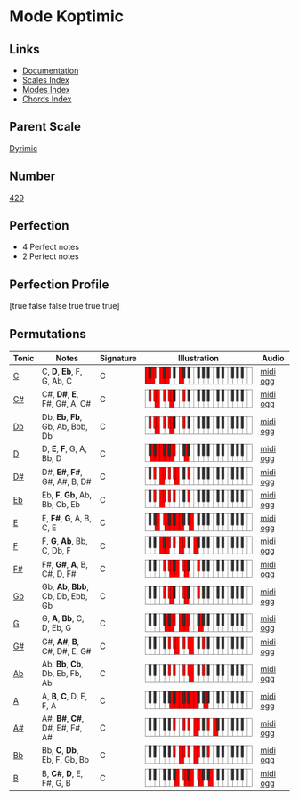 # Mode Koptimic

## Links

- [Documentation](index.md)
- [Scales Index](Scales.md)
- [Modes Index](Modes.md)
- [Chords Index](Chords.md)

## Parent Scale

[Dyrimic](ScaleDyrimic.md)

## Number

[429](https://ianring.com/musictheory/scales/429)

## Perfection

- 4 Perfect notes
- 2 Perfect notes

## Perfection Profile

[true false false true true true]

## Permutations

| Tonic | Notes | Signature | Illustration | Audio |
|-------|-------|-----------|--------------|-------|
| [C](ModeCNaturalKoptimic.md) | C, **D**, **Eb**, F, G, Ab, C | C | ![CNaturalKoptimic](ModeCNaturalKoptimic.png) | [midi](ModeCNaturalKoptimic.mid) [ogg](ModeCNaturalKoptimic.ogg) |
| [C#](ModeCSharpKoptimic.md) | C#, **D#**, **E**, F#, G#, A, C# | C | ![CSharpKoptimic](ModeCSharpKoptimic.png) | [midi](ModeCSharpKoptimic.mid) [ogg](ModeCSharpKoptimic.ogg) |
| [Db](ModeDFlatKoptimic.md) | Db, **Eb**, **Fb**, Gb, Ab, Bbb, Db | C | ![DFlatKoptimic](ModeDFlatKoptimic.png) | [midi](ModeDFlatKoptimic.mid) [ogg](ModeDFlatKoptimic.ogg) |
| [D](ModeDNaturalKoptimic.md) | D, **E**, **F**, G, A, Bb, D | C | ![DNaturalKoptimic](ModeDNaturalKoptimic.png) | [midi](ModeDNaturalKoptimic.mid) [ogg](ModeDNaturalKoptimic.ogg) |
| [D#](ModeDSharpKoptimic.md) | D#, **E#**, **F#**, G#, A#, B, D# | C | ![DSharpKoptimic](ModeDSharpKoptimic.png) | [midi](ModeDSharpKoptimic.mid) [ogg](ModeDSharpKoptimic.ogg) |
| [Eb](ModeEFlatKoptimic.md) | Eb, **F**, **Gb**, Ab, Bb, Cb, Eb | C | ![EFlatKoptimic](ModeEFlatKoptimic.png) | [midi](ModeEFlatKoptimic.mid) [ogg](ModeEFlatKoptimic.ogg) |
| [E](ModeENaturalKoptimic.md) | E, **F#**, **G**, A, B, C, E | C | ![ENaturalKoptimic](ModeENaturalKoptimic.png) | [midi](ModeENaturalKoptimic.mid) [ogg](ModeENaturalKoptimic.ogg) |
| [F](ModeFNaturalKoptimic.md) | F, **G**, **Ab**, Bb, C, Db, F | C | ![FNaturalKoptimic](ModeFNaturalKoptimic.png) | [midi](ModeFNaturalKoptimic.mid) [ogg](ModeFNaturalKoptimic.ogg) |
| [F#](ModeFSharpKoptimic.md) | F#, **G#**, **A**, B, C#, D, F# | C | ![FSharpKoptimic](ModeFSharpKoptimic.png) | [midi](ModeFSharpKoptimic.mid) [ogg](ModeFSharpKoptimic.ogg) |
| [Gb](ModeGFlatKoptimic.md) | Gb, **Ab**, **Bbb**, Cb, Db, Ebb, Gb | C | ![GFlatKoptimic](ModeGFlatKoptimic.png) | [midi](ModeGFlatKoptimic.mid) [ogg](ModeGFlatKoptimic.ogg) |
| [G](ModeGNaturalKoptimic.md) | G, **A**, **Bb**, C, D, Eb, G | C | ![GNaturalKoptimic](ModeGNaturalKoptimic.png) | [midi](ModeGNaturalKoptimic.mid) [ogg](ModeGNaturalKoptimic.ogg) |
| [G#](ModeGSharpKoptimic.md) | G#, **A#**, **B**, C#, D#, E, G# | C | ![GSharpKoptimic](ModeGSharpKoptimic.png) | [midi](ModeGSharpKoptimic.mid) [ogg](ModeGSharpKoptimic.ogg) |
| [Ab](ModeAFlatKoptimic.md) | Ab, **Bb**, **Cb**, Db, Eb, Fb, Ab | C | ![AFlatKoptimic](ModeAFlatKoptimic.png) | [midi](ModeAFlatKoptimic.mid) [ogg](ModeAFlatKoptimic.ogg) |
| [A](ModeANaturalKoptimic.md) | A, **B**, **C**, D, E, F, A | C | ![ANaturalKoptimic](ModeANaturalKoptimic.png) | [midi](ModeANaturalKoptimic.mid) [ogg](ModeANaturalKoptimic.ogg) |
| [A#](ModeASharpKoptimic.md) | A#, **B#**, **C#**, D#, E#, F#, A# | C | ![ASharpKoptimic](ModeASharpKoptimic.png) | [midi](ModeASharpKoptimic.mid) [ogg](ModeASharpKoptimic.ogg) |
| [Bb](ModeBFlatKoptimic.md) | Bb, **C**, **Db**, Eb, F, Gb, Bb | C | ![BFlatKoptimic](ModeBFlatKoptimic.png) | [midi](ModeBFlatKoptimic.mid) [ogg](ModeBFlatKoptimic.ogg) |
| [B](ModeBNaturalKoptimic.md) | B, **C#**, **D**, E, F#, G, B | C | ![BNaturalKoptimic](ModeBNaturalKoptimic.png) | [midi](ModeBNaturalKoptimic.mid) [ogg](ModeBNaturalKoptimic.ogg) |
